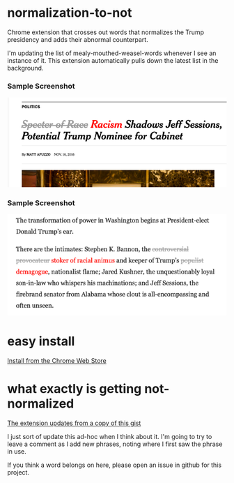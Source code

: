 normalization-to-not
=============
Chrome extension that crosses out words that normalizes the Trump presidency and adds their abnormal counterpart.

I'm updating the list of mealy-mouthed-weasel-words whenever I see an instance of it. This extension automatically pulls down the latest list in the background.

### Sample Screenshot
![](screenshot2.png)

### Sample Screenshot

![](screenshot1.png)

easy install
===============

[Install from the Chrome Web Store](https://chrome.google.com/webstore/detail/normalization-to-not/pabdfkapjghdhpnlddbjdiphdpbeakab)

what exactly is getting not-normalized
===============
[The extension updates from a copy of this gist](https://gist.github.com/ianfitzpatrick/37c37e32074ff1f648db3a4b77411ddb)

I just sort of update this ad-hoc when I think about it. I'm going to try to leave a comment as I add new phrases, noting where I first saw the phrase in use.

If you think a word belongs on here, please open an issue in github for this project.
